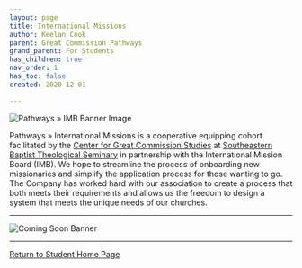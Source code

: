 ```yaml
---
layout: page
title: International Missions
author: Keelan Cook
parent: Great Commission Pathways
grand_parent: For Students
has_children: true
nav_order: 1
has_toc: false
created: 2020-12-01

---
```

![Pathways » IMB Banner Image](https://i.imgur.com/aeVVD30.png)

Pathways » International Missions is a cooperative equipping cohort facilitated by the [Center for Great Commission Studies](https://thecgcs.org) at [Southeastern Baptist Theological Seminary](https://sebts.edu) in partnership with the International Mission Board (IMB).  We hope to streamline the process of onboarding new missionaries and simplify the application process for those wanting to go. The Company has worked hard with our association to create a process that both meets their requirements and allows us the freedom to design a system that meets the unique needs of our churches.

---

![Coming Soon Banner](https://i.imgur.com/pxK8WAn.png)

---

[Return to Student Home Page](/students)